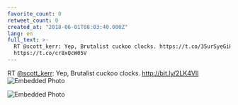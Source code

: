 ```yaml
---
favorite_count: 0
retweet_count: 0
created_at: "2018-06-01T08:03:40.000Z"
lang: en
full_text: >-
  RT @scott_kerr: Yep, Brutalist cuckoo clocks. https://t.co/35urSyeGiH
  https://t.co/cr8xQcW05V
---
```


RT [@scott_kerr](https://twitter.com/scott_kerr): Yep, Brutalist cuckoo clocks.
<http://bit.ly/2LK4VlI>
![Embedded Photo](https://twitter-media-coderbyheart.s3.eu-north-1.amazonaws.com/1002460659370557440-DeiBW6uU0AA9yWD.jpg)

![Embedded Photo](https://twitter-media-coderbyheart.s3.eu-north-1.amazonaws.com/1002460659370557440-DeiBW6vUwAA_aor.jpg)

